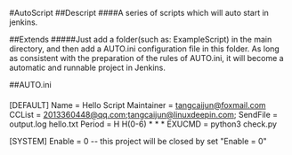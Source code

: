 #AutoScript
##Descript
####A series of scripts which will auto start in jenkins.

##Extends
#####Just add a folder(such as: ExampleScript) in the main directory, and then add a AUTO.ini configuration file in this folder. As long as consistent with the preparation of the rules of AUTO.ini, it will become a automatic and runnable project in Jenkins.

##AUTO.ini
####
[DEFAULT]
Name = Hello Script 
Maintainer = tangcaijun@foxmail.com 
CCList = 2013360448@qq.com;tangcaijun@linuxdeepin.com; 
SendFile = output.log hello.txt 
Period = H H(0-6) * * * 
EXUCMD = python3 check.py 
 
[SYSTEM] 
Enable = 0  -- this project will be closed by set "Enable = 0" 
####
